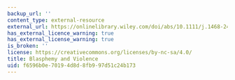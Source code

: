 ```yaml
---
backup_url: ''
content_type: external-resource
external_url: https://onlinelibrary.wiley.com/doi/abs/10.1111/j.1468-2478.2010.00634.x
has_external_licence_warning: true
has_external_license_warning: true
is_broken: ''
license: https://creativecommons.org/licenses/by-nc-sa/4.0/
title: Blasphemy and Violence
uid: f6596b0e-7019-4d8d-8fb9-97d51c24b173
---
```

